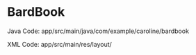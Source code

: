 # BardBook

Java Code: app/src/main/java/com/example/caroline/bardbook

XML Code: app/src/main/res/layout/
